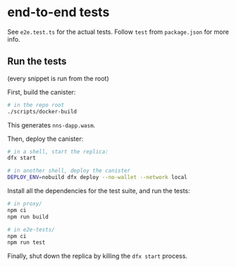 # end-to-end tests

See `e2e.test.ts` for the actual tests. Follow `test` from `package.json` for
more info.


## Run the tests

(every snippet is run from the root)

First, build the canister:

``` bash
# in the repo root
./scripts/docker-build
```

This generates `nns-dapp.wasm`.

Then, deploy the canister:

``` bash
# in a shell, start the replica:
dfx start

# in another shell, deploy the canister
DEPLOY_ENV=nobuild dfx deploy --no-wallet --network local
```

Install all the dependencies for the test suite, and run the tests:

``` bash
# in proxy/
npm ci
npm run build

# in e2e-tests/
npm ci
npm run test
```

Finally, shut down the replica by killing the `dfx start` process.

